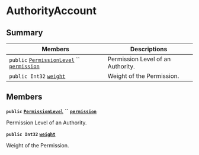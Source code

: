 # AuthorityAccount

## Summary

| Members                                                                                                                                                                                                                                                  | Descriptions                      |
| -------------------------------------------------------------------------------------------------------------------------------------------------------------------------------------------------------------------------------------------------------- | --------------------------------- |
| `public` [`PermissionLevel`](EosSharp--Core--Api--v1--PermissionLevel.md) `` [`permission`](EosSharp--Core--Api--v1--AuthorityAccount.md#class\_eos\_sharp\_1\_1\_core\_1\_1\_api\_1\_1v1\_1\_1\_authority\_account\_1a31d72dc0a96818c80f286f6bf5d15697) | Permission Level of an Authority. |
| `public Int32` [`weight`](EosSharp--Core--Api--v1--AuthorityAccount.md#class\_eos\_sharp\_1\_1\_core\_1\_1\_api\_1\_1v1\_1\_1\_authority\_account\_1ac0f25cba6309d3ed363f7cac3ade3177)                                                                   | Weight of the Permission.         |

## Members

**`public`** [**`PermissionLevel`**](EosSharp--Core--Api--v1--PermissionLevel.md) **``** [**`permission`**](EosSharp--Core--Api--v1--AuthorityAccount.md#class\_eos\_sharp\_1\_1\_core\_1\_1\_api\_1\_1v1\_1\_1\_authority\_account\_1a31d72dc0a96818c80f286f6bf5d15697)

Permission Level of an Authority.

**`public Int32`** [**`weight`**](EosSharp--Core--Api--v1--AuthorityAccount.md#class\_eos\_sharp\_1\_1\_core\_1\_1\_api\_1\_1v1\_1\_1\_authority\_account\_1ac0f25cba6309d3ed363f7cac3ade3177)

Weight of the Permission.
